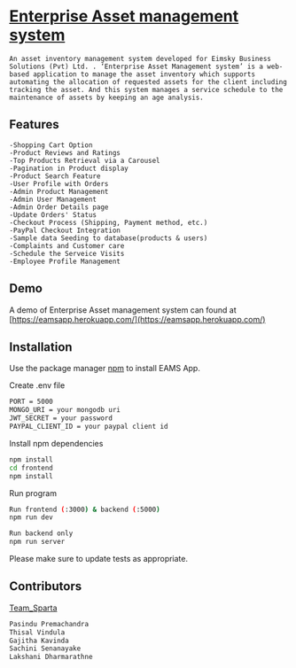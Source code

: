 # [Enterprise Asset management system](https://eamsapp.herokuapp.com/)

```An asset inventory management system developed for Eimsky Business Solutions (Pvt) Ltd. . ‘Enterprise Asset Management system’ is a web-based application to manage the asset inventory which supports automating the allocation of requested assets for the client including tracking the asset. And this system manages a service schedule to the maintenance of assets by keeping an age analysis.```


## Features
```
-Shopping Cart Option
-Product Reviews and Ratings
-Top Products Retrieval via a Carousel
-Pagination in Product display
-Product Search Feature
-User Profile with Orders
-Admin Product Management
-Admin User Management
-Admin Order Details page
-Update Orders' Status
-Checkout Process (Shipping, Payment method, etc.)
-PayPal Checkout Integration
-Sample data Seeding to database(products & users)
-Complaints and Customer care
-Schedule the Serveice Visits
-Employee Profile Management
```
## Demo
A demo of Enterprise Asset management system can found at [https://eamsapp.herokuapp.com/](https://eamsapp.herokuapp.com/)

## Installation

Use the package manager [npm](https://www.npmjs.com) to install EAMS App.

Create .env file
```bash
PORT = 5000
MONGO_URI = your mongodb uri
JWT_SECRET = your password
PAYPAL_CLIENT_ID = your paypal client id
```
Install npm dependencies
```bash
npm install
cd frontend
npm install
```
Run program
```bash
Run frontend (:3000) & backend (:5000)
npm run dev

Run backend only
npm run server
```

Please make sure to update tests as appropriate.

## Contributors
[Team_Sparta](https://github.com/TeamSpartaFIT18)
```bash
Pasindu Premachandra
Thisal Vindula
Gajitha Kavinda
Sachini Senanayake
Lakshani Dharmarathne
```
